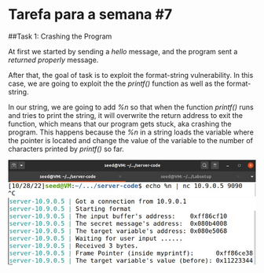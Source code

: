 # Tarefa para a semana #7

##Task 1: Crashing the Program

At first we started by sending a *hello* message, and the program sent a *returned properly* message.

After that, the goal of task is to exploit the format-string vulnerability. In this case, we are going to exploit the the *printf()* function as well as the format-string.

In our string, we are going to add *%n* so that when the function *printf()* runs and tries to print the string, it will overwrite the return address to exit the function, which means that our program gets stuck, aka crashing the program. 
This happens because the *%n* in a string loads the variable where the pointer is located and change the value of the variable to the number of characters printed by *printf()* so far.

![image.png](./image.png) 
![image-1.png](./image-1.png)
